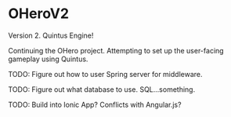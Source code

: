 # OHeroV2
Version 2. Quintus Engine!

Continuing the OHero project. Attempting to set up the user-facing gameplay using Quintus.

TODO: Figure out how to user Spring server for middleware.

TODO: Figure out what database to use. SQL...something.

TODO: Build into Ionic App? Conflicts with Angular.js?
